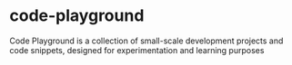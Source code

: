 # code-playground
Code Playground is a collection of small-scale development projects and code snippets, designed for experimentation and learning purposes
